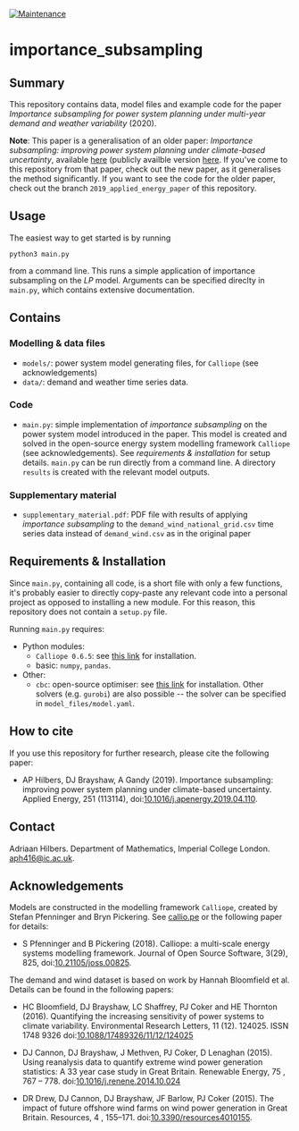 [![Maintenance](https://img.shields.io/badge/Maintained%3F-yes-green.svg)](https://GitHub.com/Naereen/StrapDown.js/graphs/commit-activity)

# importance_subsampling




## Summary

This repository contains data, model files and example code for the paper *Importance subsampling for power system planning under multi-year demand and weather variability* (2020).

**Note**: This paper is a generalisation of an older paper: *Importance subsampling: improving power system planning under climate-based uncertainty*, available [here](https://doi.org/10.1016/j.apenergy.2019.04.110) (publicly availble version [here](https://arxiv.org/abs/1903.10916). If you've come to this repository from that paper, check out the new paper, as it generalises the method significantly. If you want to see the code for the older paper, check out the branch `2019_applied_energy_paper` of this repository.




## Usage

The easiest way to get started is by running

```
python3 main.py
```

from a command line. This runs a simple application of importance subsampling on the *LP* model. Arguments can be specified direclty in `main.py`, which contains extensive documentation.




## Contains

### Modelling & data files

- `models/`: power system model generating files, for `Calliope` (see acknowledgements)
- `data/`: demand and weather time series data.


### Code

- `main.py`: simple implementation of _importance subsampling_ on the power system model introduced in the paper. This model is created and solved in the open-source energy system modelling framework `Calliope` (see acknowledgements). See _requirements & installation_ for setup details. `main.py` can be run directly from a command line. A directory `results` is created with the relevant model outputs.


### Supplementary material

- `supplementary_material.pdf`: PDF file with results of applying _importance subsampling_ to the `demand_wind_national_grid.csv` time series data instead of `demand_wind.csv` as in the original paper




## Requirements & Installation

Since `main.py`, containing all code, is a short file with only a few functions, it's probably easier to directly copy-paste any relevant code into a personal project as opposed to installing a new module. For this reason, this repository does not contain a `setup.py` file.

Running `main.py` requires:
- Python modules:
  - `Calliope 0.6.5`:  see [this link](https://calliope.readthedocs.io/en/stable/user/installation.html) for installation.
  - basic: `numpy`, `pandas`.
- Other:
  - `cbc`: open-source optimiser: see [this link](https://projects.coin-or.org/Cbc) for installation. Other solvers (e.g. `gurobi`) are also possible -- the solver can be specified in `model_files/model.yaml`.




## How to cite

If you use this repository for further research, please cite the following paper:

- AP Hilbers, DJ Brayshaw, A Gandy (2019). Importance subsampling: improving power system planning under climate-based uncertainty. Applied Energy, 251 (113114), doi:[10.1016/j.apenergy.2019.04.110](https://doi.org/10.1016/j.apenergy.2019.04.110).



## Contact

Adriaan Hilbers. Department of Mathematics, Imperial College London. [aph416@ic.ac.uk](mailto:aph416@ic.ac.uk).




## Acknowledgements

Models are constructed in the modelling framework `Calliope`, created by Stefan Pfenninger and Bryn Pickering. See [callio.pe](hptts://callio.pe) or the following paper for details:

- S Pfenninger and B Pickering (2018). Calliope: a multi-scale energy systems modelling framework. Journal of Open Source Software, 3(29), 825, doi:[10.21105/joss.00825](https://doi.org/10.21105/joss.00825).

The demand and wind dataset is based on work by Hannah Bloomfield et al. Details can be found in the following papers:

- HC Bloomfield, DJ Brayshaw, LC Shaffrey, PJ Coker and HE Thornton (2016). Quantifying the increasing sensitivity of power systems to climate variability. Environmental Research Letters, 11 (12). 124025. ISSN 1748­ 9326 doi:[10.1088/1748­9326/11/12/124025](https://doi.org/10.1088/1748­9326/11/12/124025)

- DJ Cannon, DJ Brayshaw, J Methven, PJ Coker, D Lenaghan (2015). Using reanalysis data to quantify extreme wind power generation statistics: A 33 year case study in Great Britain. Renewable Energy, 75 , 767 – 778. doi:[10.1016/j.renene.2014.10.024](https://doi.org/10.1016/j.renene.2014.10.024)

- DR Drew, DJ Cannon, DJ Brayshaw, JF Barlow, PJ Coker (2015). The impact of future offshore wind farms on wind power generation in Great Britain. Resources, 4 , 155–171. doi:[10.3390/resources4010155](https://doi.org/10.3390/resources4010155).
